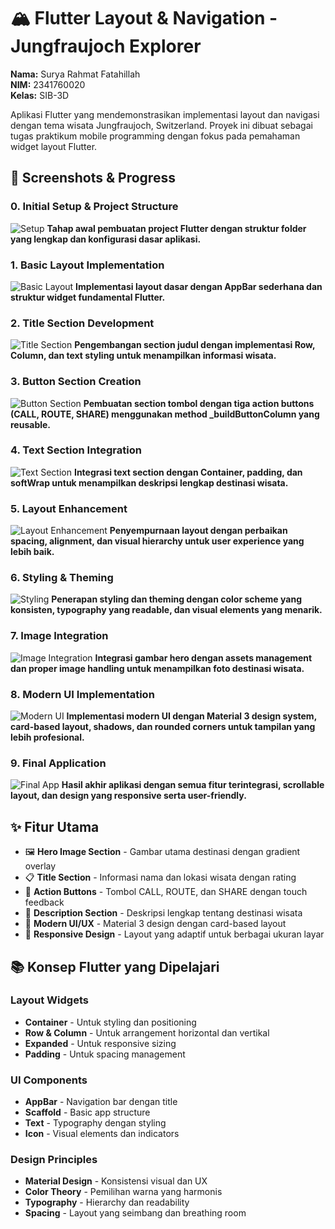 # 🏔️ Flutter Layout & Navigation - Jungfraujoch Explorer

**Nama:** Surya Rahmat Fatahillah  
**NIM:** 2341760020  
**Kelas:** SIB-3D

Aplikasi Flutter yang mendemonstrasikan implementasi layout dan navigasi dengan tema wisata Jungfraujoch, Switzerland. Proyek ini dibuat sebagai tugas praktikum mobile programming dengan fokus pada pemahaman widget layout Flutter.

## 📱 Screenshots & Progress

### 0. Initial Setup & Project Structure
![Setup](images/0.jpeg)
**Tahap awal pembuatan project Flutter dengan struktur folder yang lengkap dan konfigurasi dasar aplikasi.**

### 1. Basic Layout Implementation
![Basic Layout](images/1.jpeg)
**Implementasi layout dasar dengan AppBar sederhana dan struktur widget fundamental Flutter.**

### 2. Title Section Development
![Title Section](images/2.jpeg)
**Pengembangan section judul dengan implementasi Row, Column, dan text styling untuk menampilkan informasi wisata.**

### 3. Button Section Creation
![Button Section](images/3.jpeg)
**Pembuatan section tombol dengan tiga action buttons (CALL, ROUTE, SHARE) menggunakan method _buildButtonColumn yang reusable.**

### 4. Text Section Integration
![Text Section](images/4.jpeg)
**Integrasi text section dengan Container, padding, dan softWrap untuk menampilkan deskripsi lengkap destinasi wisata.**

### 5. Layout Enhancement
![Layout Enhancement](images/5.jpeg)
**Penyempurnaan layout dengan perbaikan spacing, alignment, dan visual hierarchy untuk user experience yang lebih baik.**

### 6. Styling & Theming
![Styling](images/6.jpeg)
**Penerapan styling dan theming dengan color scheme yang konsisten, typography yang readable, dan visual elements yang menarik.**

### 7. Image Integration
![Image Integration](images/7.jpeg)
**Integrasi gambar hero dengan assets management dan proper image handling untuk menampilkan foto destinasi wisata.**

### 8. Modern UI Implementation
![Modern UI](images/8.jpeg)
**Implementasi modern UI dengan Material 3 design system, card-based layout, shadows, dan rounded corners untuk tampilan yang lebih profesional.**

### 9. Final Application
![Final App](images/9.jpeg)
**Hasil akhir aplikasi dengan semua fitur terintegrasi, scrollable layout, dan design yang responsive serta user-friendly.**

## ✨ Fitur Utama

- 🖼️ **Hero Image Section** - Gambar utama destinasi dengan gradient overlay
- 📋 **Title Section** - Informasi nama dan lokasi wisata dengan rating
- 🔘 **Action Buttons** - Tombol CALL, ROUTE, dan SHARE dengan touch feedback
- 📖 **Description Section** - Deskripsi lengkap tentang destinasi wisata
- 🎨 **Modern UI/UX** - Material 3 design dengan card-based layout
- 📱 **Responsive Design** - Layout yang adaptif untuk berbagai ukuran layar

## 📚 Konsep Flutter yang Dipelajari

### Layout Widgets
- **Container** - Untuk styling dan positioning
- **Row & Column** - Untuk arrangement horizontal dan vertikal
- **Expanded** - Untuk responsive sizing
- **Padding** - Untuk spacing management

### UI Components
- **AppBar** - Navigation bar dengan title
- **Scaffold** - Basic app structure
- **Text** - Typography dengan styling
- **Icon** - Visual elements dan indicators

### Design Principles
- **Material Design** - Konsistensi visual dan UX
- **Color Theory** - Pemilihan warna yang harmonis
- **Typography** - Hierarchy dan readability
- **Spacing** - Layout yang seimbang dan breathing room


